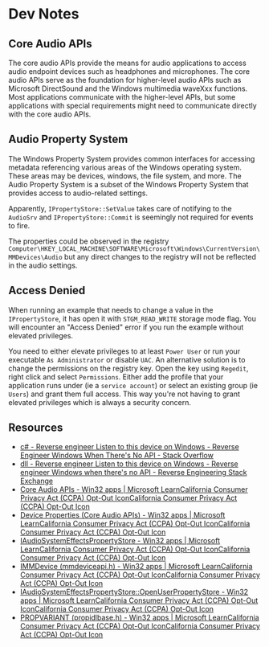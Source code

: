 # Dev Notes

## Core Audio APIs

The core audio APIs provide the means for audio applications to access audio endpoint devices such as headphones and microphones.
The core audio APIs serve as the foundation for higher-level audio APIs such as Microsoft DirectSound and the Windows multimedia waveXxx functions.
Most applications communicate with the higher-level APIs, but some applications with special requirements might need to communicate directly with the core audio APIs.

## Audio Property System

The Windows Property System provides common interfaces for accessing metadata referencing various areas of the Windows operating system.
These areas may be devices, windows, the file system, and more.
The Audio Property System is a subset of the Windows Property System that provides access to audio-related settings.

Apparently, `IPropertyStore::SetValue` takes care of notifying to the `AudioSrv` and `IPropertyStore::Commit` is seemingly not required for events to fire.

The properties could be observed in the registry `Computer\HKEY_LOCAL_MACHINE\SOFTWARE\Microsoft\Windows\CurrentVersion\MMDevices\Audio` but any direct changes to the registry will not be reflected in the audio settings.

## Access Denied

When running an example that needs to change a value in the `IPropertyStore`, it has open it with `STGM_READ_WRITE` storage mode flag.
You will encounter an "Access Denied" error if you run the example without elevated privileges.

You need to either elevate privileges to at least `Power User` or run your executable `As Administrator` or disable `UAC`.
An alternative solution is to change the permissions on the registry key.
Open the key using `Regedit`, right click and select `Permissions`.
Either add the profile that your application runs under (ie a `service account`) or select an existing group (ie `Users`) and grant them full access.
This way you're not having to grant elevated privileges which is always a security concern.

## Resources

- [c# - Reverse engineer Listen to this device on Windows - Reverse Engineer Windows When There's No API - Stack Overflow](https://stackoverflow.com/questions/57929296/reverse-engineer-listen-to-this-device-on-windows-reverse-engineer-windows-whe)
- [dll - Reverse engineer Listen to this device on Windows - Reverse engineer Windows when there's no API - Reverse Engineering Stack Exchange](https://reverseengineering.stackexchange.com/questions/23454/reverse-engineer-listen-to-this-device-on-windows-reverse-engineer-windows-whe/31865#31865)
- [Core Audio APIs - Win32 apps | Microsoft LearnCalifornia Consumer Privacy Act (CCPA) Opt-Out IconCalifornia Consumer Privacy Act (CCPA) Opt-Out Icon](https://learn.microsoft.com/en-us/windows/win32/coreaudio/core-audio-apis-in-windows-vista)
- [Device Properties (Core Audio APIs) - Win32 apps | Microsoft LearnCalifornia Consumer Privacy Act (CCPA) Opt-Out IconCalifornia Consumer Privacy Act (CCPA) Opt-Out Icon](https://learn.microsoft.com/en-us/windows/win32/coreaudio/device-properties?redirectedfrom=MSDN)
- [IAudioSystemEffectsPropertyStore - Win32 apps | Microsoft LearnCalifornia Consumer Privacy Act (CCPA) Opt-Out IconCalifornia Consumer Privacy Act (CCPA) Opt-Out Icon](https://learn.microsoft.com/en-us/windows/win32/api/mmdeviceapi/nn-mmdeviceapi-iaudiosystemeffectspropertystore)
- [IMMDevice (mmdeviceapi.h) - Win32 apps | Microsoft LearnCalifornia Consumer Privacy Act (CCPA) Opt-Out IconCalifornia Consumer Privacy Act (CCPA) Opt-Out Icon](https://learn.microsoft.com/en-us/windows/win32/api/mmdeviceapi/nn-mmdeviceapi-immdevice)
- [IAudioSystemEffectsPropertyStore::OpenUserPropertyStore - Win32 apps | Microsoft LearnCalifornia Consumer Privacy Act (CCPA) Opt-Out IconCalifornia Consumer Privacy Act (CCPA) Opt-Out Icon](https://learn.microsoft.com/en-us/windows/win32/api/mmdeviceapi/nf-mmdeviceapi-iaudiosystemeffectspropertystore-openuserpropertystore)
- [PROPVARIANT (propidlbase.h) - Win32 apps | Microsoft LearnCalifornia Consumer Privacy Act (CCPA) Opt-Out IconCalifornia Consumer Privacy Act (CCPA) Opt-Out Icon](https://learn.microsoft.com/en-us/windows/win32/api/propidlbase/ns-propidlbase-propvariant?redirectedfrom=MSDN)
